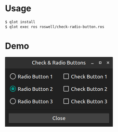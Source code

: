 # Usage

```
$ qlot install
$ qlot exec ros roswell/check-radio-button.ros
```

# Demo

![button](https://github.com/fireflower0/kani/blob/master/examples/check-radio-button/pic/check-radio-button.png)
